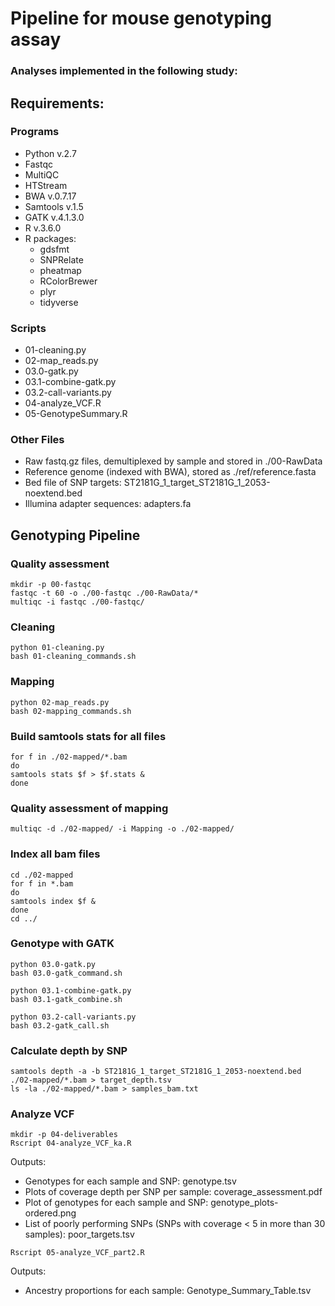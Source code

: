# Pipeline for mouse genotyping assay

### Analyses implemented in the following study:

## Requirements:
### Programs
* Python v.2.7
* Fastqc
* MultiQC
* HTStream
* BWA v.0.7.17
* Samtools v.1.5 
* GATK v.4.1.3.0 
* R v.3.6.0
* R packages:
  * gdsfmt
  * SNPRelate
  * pheatmap
  * RColorBrewer
  * plyr
  * tidyverse

### Scripts
* 01-cleaning.py  
* 02-map_reads.py  
* 03.0-gatk.py  
* 03.1-combine-gatk.py  
* 03.2-call-variants.py  
* 04-analyze_VCF.R  
* 05-GenotypeSummary.R  

### Other Files
* Raw fastq.gz files, demultiplexed by sample and stored in ./00-RawData
* Reference genome (indexed with BWA), stored as ./ref/reference.fasta
* Bed file of SNP targets: ST2181G_1_target_ST2181G_1_2053-noextend.bed  
* Illumina adapter sequences: adapters.fa  

## Genotyping Pipeline

### Quality assessment  

```
mkdir -p 00-fastqc
fastqc -t 60 -o ./00-fastqc ./00-RawData/*
multiqc -i fastqc ./00-fastqc/
```
### Cleaning
```
python 01-cleaning.py
bash 01-cleaning_commands.sh
```
### Mapping
```
python 02-map_reads.py
bash 02-mapping_commands.sh
```
### Build samtools stats for all files
```
for f in ./02-mapped/*.bam
do
samtools stats $f > $f.stats &
done
```
### Quality assessment of mapping  

```
multiqc -d ./02-mapped/ -i Mapping -o ./02-mapped/
```
### Index all bam files
```
cd ./02-mapped
for f in *.bam
do
samtools index $f &
done
cd ../
```
### Genotype with GATK ##
```
python 03.0-gatk.py
bash 03.0-gatk_command.sh

python 03.1-combine-gatk.py
bash 03.1-gatk_combine.sh

python 03.2-call-variants.py
bash 03.2-gatk_call.sh
```
### Calculate depth by SNP
```
samtools depth -a -b ST2181G_1_target_ST2181G_1_2053-noextend.bed ./02-mapped/*.bam > target_depth.tsv
ls -la ./02-mapped/*.bam > samples_bam.txt
```
### Analyze VCF
```
mkdir -p 04-deliverables
Rscript 04-analyze_VCF_ka.R
```
Outputs:   
* Genotypes for each sample and SNP: genotype.tsv  
* Plots of coverage depth per SNP per sample: coverage_assessment.pdf  
* Plot of genotypes for each sample and SNP: genotype_plots-ordered.png  
* List of poorly performing SNPs (SNPs with coverage < 5 in more than 30 samples): poor_targets.tsv  

```
Rscript 05-analyze_VCF_part2.R
```
Outputs:  
*  Ancestry proportions for each sample: Genotype_Summary_Table.tsv



